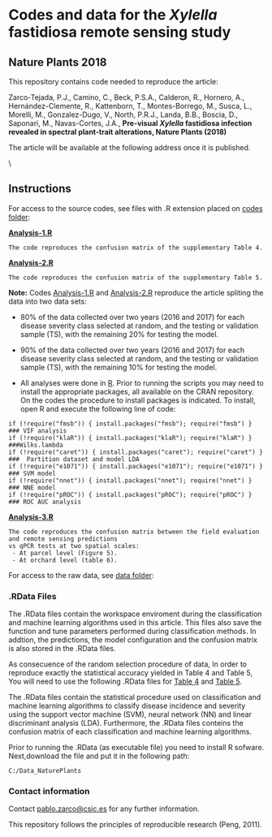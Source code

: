 # Codes and data for the <i>Xylella</i> fastidiosa remote sensing study
## Nature Plants 2018 

This repository contains code needed to reproduce the article:

Zarco-Tejada, P.J., Camino, C., Beck, P.S.A., Calderon, R., Hornero, A., Hernández-Clemente, R., Kattenborn, T., Montes-Borrego, M., Susca, L., Morelli, M., Gonzalez-Dugo, V., North, P.R.J., Landa, B.B., Boscia, D., Saponari, M., Navas-Cortes, J.A., <b>Pre-visual <i>Xylella</i> fastidiosa infection revealed in spectral plant-trait alterations, Nature Plants (2018)</b>

The article will be available at the following address once it is published.

\
## Instructions

For access to the source codes, see files with .R extension placed on [codes folder](https://github.com/Quantalab/Xf-NPlants-2018/tree/master/codes):</b>

<b>[Analysis-1.R](https://github.com/Quantalab/Xf-NPlants-2018/blob/master/codes/Analysis1.R) </b>
<br/> 
```
The code reproduces the confusion matrix of the supplementary Table 4.
```

<b>[Analysis-2.R](https://github.com/Quantalab/Xf-NPlants-2018/blob/master/codes/Analysis2.R) </b><br/>

```
The code reproduces the confusion matrix of the supplementary Table 5.
```
<b>Note:</b> Codes [Analysis-1.R](https://github.com/Quantalab/Xf-NPlants-2018/blob/master/codes/Analysis1.R) and [Analysis-2.R](https://github.com/Quantalab/Xf-NPlants-2018/blob/master/codes/Analysis2.R) reproduce the article spliting the data into two data sets:
<br>
 - 80% of the data collected over two years (2016 and 2017) for each disease severity class selected at random, and the testing or validation sample (TS), with the remaining 20% for testing  the model.

 - 90% of the data collected over two years (2016 and 2017) for each disease severity class selected at random, and the testing or validation sample (TS), with the remaining 10% for testing  the model.
 
 - All analyses were done in [R](https://cran.r-project.org/). Prior to running the scripts you may need to install the appropriate packages, all available on the CRAN repository. On the codes the procedure to install packages is indicated. To install, open R and execute the following line of code:
 ```
 if (!require("fmsb")) { install.packages("fmsb"); require("fmsb") }  ### VIF analysis
if (!require("klaR")) { install.packages("klaR"); require("klaR") }  ###Wilks.lambda
if (!require("caret")) { install.packages("caret"); require("caret") }  ###  Partition dataset and model LDA
if (!require("e1071")) { install.packages("e1071"); require("e1071") }  ### SVM model
if (!require("nnet")) { install.packages("nnet"); require("nnet") }  ### NNE model
if (!require("pROC")) { install.packages("pROC"); require("pROC") }  ### ROC AUC analysis
```
<b>[Analysis-3.R](https://github.com/Quantalab/Xf-NPlants-2018/blob/master/codes/Analysis3.R)</b><br/>

```
The code reproduces the confusion matrix between the field evaluation and remote sensing predictions 
vs qPCR tests at two spatial scales:
 - At parcel level (Figure 5).
 - At orchard level (table 6).
```

For access to the raw data, see [data folder](https://github.com/Quantalab/Xf-NPlants-2018/tree/master/Data):</b>


### .RData Files

The .RData files contain the workspace enviroment during the classification and machine learning algorithms used in this article. This files also save the function and tune parameters performed during classification methods. In addtion, the predictions, the model configuration and the confusion matrix is also stored in the .RData files.

As consecuence of the random selection procedure of data, In order to reproduce exactly the statistical accuracy yielded in Table 4 and Table 5, You will need to use the following .RData files for [Table 4](https://github.com/Quantalab/Xf-NPlants-2018/tree/master/Table_4) and [Table 5](https://github.com/Quantalab/Xf-NPlants-2018/tree/master/Table_4). 

The .RData files contain the statistical procedure used on classification and machine learning algorithms to classify disease incidence and severity using the support vector machine (SVM), neural network (NN) and linear discriminant analysis (LDA). Furthermore, the .RData  files conteins the confusion matrix of each classification and machine learning algorithms.

Prior to running the .RData (as executable file)  you need to install R sofware. Next,download the file and put it in the following path:
```
C:/Data_NaturePlants
```
### Contact information

Contact  pablo.zarco@csic.es for any further information.

This repository follows the principles of reproducible research (Peng, 2011).

